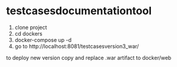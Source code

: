 # testcasesdocumentationtool


1. clone project
2. cd dockers
3. docker-compose up -d
4. go to http://localhost:8081/testcasesversion3_war/


to deploy new version copy and replace .war artifact to docker/web
